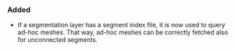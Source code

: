 ### Added
- If a segmentation layer has a segment index file, it is now used to query ad-hoc meshes. That way, ad-hoc meshes can be correctly fetched also for unconnected segments.

